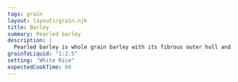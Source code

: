 ```yaml
---
tags: grain
layout: layouts/grain.njk
title: Barley
summary: Pearled barley
description: |
  Pearled barley is whole grain barley with its fibrous outer hull and bran layer removed.
grainToLiquid: "1:2.5"
setting: "White Rice"
expectedCookTime: 60
---
```

